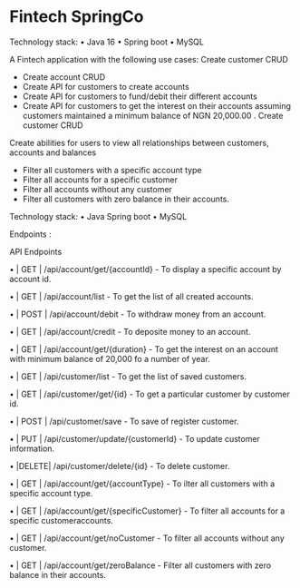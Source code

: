 #     Fintech SpringCo

Technology stack:
• Java 16 
• Spring boot
• MySQL

A Fintech application with the following use cases:
Create customer CRUD
- Create account  CRUD
- Create API for customers to create accounts
- Create API for customers to fund/debit their different accounts
- Create API for customers to get the interest on their accounts assuming customers maintained a minimum balance of NGN 20,000.00 .
Create customer CRUD

Create abilities for users to view all relationships between customers, accounts and balances
+ Filter all customers with a specific account type
+ Filter all accounts for a specific customer
+ Filter all accounts without any customer
+ Filter all customers with zero balance in their accounts.

 Technology stack:
• Java Spring boot
• MySQL


Endpoints :

API Endpoints

• | GET  | /api/account/get/{accountId}               - To display a specific account by account id.

• | GET  | /api/account/list                          - To get the list of all created accounts.

• | POST | /api/account/debit                         - To withdraw money from an account.

• | GET  | /api/account/credit                        - To deposite money to an account.

• | GET  | /api/account/get/{duration}                - To get the interest on an account with minimum balance of 20,000 fo a number of year.

• | GET  | /api/customer/list                         - To get the list of saved customers.

• | GET  | /api/customer/get/{id}                     - To get a particular customer by customer id.

• | POST | /api/customer/save                         - To save of register customer.

• | PUT  | /api/customer/update/{customerId}          - To update customer information.

• |DELETE| /api/customer/delete/{id}                  - To delete customer. 

• | GET  | /api/account/get/{accountType}             - To ilter all customers with a specific account type.

• | GET  | /api/account/get/{specificCustomer}        - To filter all accounts for a specific customeraccounts.

• | GET  | /api/account/get/noCustomer                - To filter all accounts without any customer.

• | GET  | /api/account/get/zeroBalance               - Filter all customers with zero balance in their accounts.

